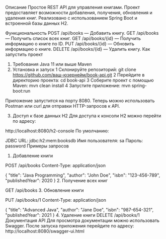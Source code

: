 Описание
Простое REST API для управления книгами. Проект предоставляет возможности добавления, получения, обновления и удаления книг. Реализовано с использованием Spring Boot и встроенной базы данных H2.

Функциональность
POST /api/books — Добавить книгу.
GET /api/books — Получить список всех книг.
GET /api/books/{id} — Получить информацию о книге по ID.
PUT /api/books/{id} — Обновить информацию о книге.
DELETE /api/books/{id} — Удалить книгу.
Как запустить проект
1. Требования
Java 11 или выше
Maven
2. Установка и запуск
1 Склонируйте репозиторий:
 git clone https://github.com/ваш-юзернейм/book-api.git
2 Перейдите в директорию проекта:
cd book-api
3 Соберите проект с помощью Maven:
mvn clean install
4 Запустите приложение:
mvn spring-boot:run

Приложение запустится на порту 8080. Теперь можно использовать Postman или curl для отправки HTTP-запросов к API.

3. Доступ к базе данных H2
Для доступа к консоли H2 можно перейти по адресу:


http://localhost:8080/h2-console
По умолчанию:

JDBC URL: jdbc:h2:mem:booksdb
Имя пользователя: sa
Пароль: password
Примеры запросов
1. Добавление книги

POST /api/books
Content-Type: application/json

{
  "title": "Java Programming",
  "author": "John Doe",
  "isbn": "123-456-789",
  "publishedYear": 2020
}
2. Получение всех книг

GET /api/books
3. Обновление книги

PUT /api/books/1
Content-Type: application/json

{
  "title": "Advanced Java",
  "author": "Jane Doe",
  "isbn": "987-654-321",
  "publishedYear": 2021
}
4. Удаление книги
DELETE /api/books/1
Документация API
Для просмотра документации можно использовать Swagger. После запуска приложения перейдите по адресу:
http://localhost:8080/swagger-ui.html
